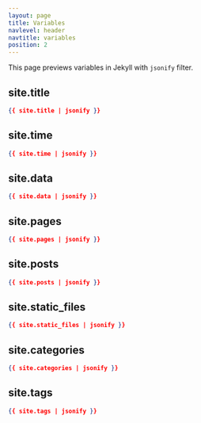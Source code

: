 ```yaml
---
layout: page
title: Variables
navlevel: header
navtitle: variables
position: 2
---
```


This page previews variables in Jekyll with `jsonify` filter.

## site.title

```json
{{ site.title | jsonify }}
```

## site.time

```json
{{ site.time | jsonify }}
```

## site.data

```json
{{ site.data | jsonify }}
```

## site.pages

```json
{{ site.pages | jsonify }}
```

## site.posts

```json
{{ site.posts | jsonify }}
```

## site.static_files

```json
{{ site.static_files | jsonify }}
```

## site.categories

```json
{{ site.categories | jsonify }}
```

## site.tags

```json
{{ site.tags | jsonify }}
```
